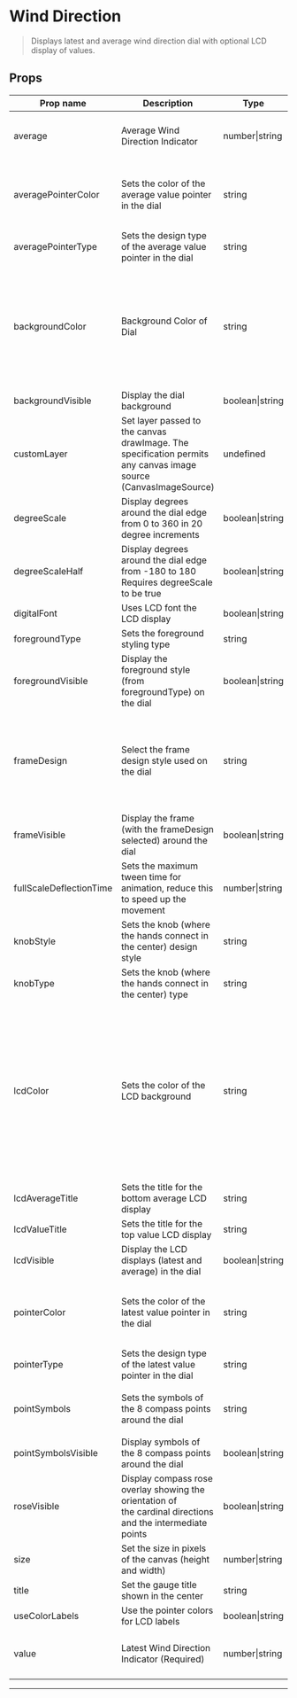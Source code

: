 # Wind Direction

> Displays latest and average wind direction dial with optional LCD display of values.

## Props

| Prop name               | Description                                                                                                        | Type            | Values                                                                                                                                                                                                                                                                      | Default               |
| ----------------------- | ------------------------------------------------------------------------------------------------------------------ | --------------- | --------------------------------------------------------------------------------------------------------------------------------------------------------------------------------------------------------------------------------------------------------------------------- | --------------------- |
| average                 | Average Wind Direction Indicator                                                                                   | number\|string  | `1-360 are used for directions`, `0 is used as a special case to indicate 'calm'`                                                                                                                                                                                           | undefined             |
| averagePointerColor     | Sets the color of the average value pointer in the dial                                                            | string          | `RED`, `GREEN`, `BLUE`, `ORANGE`, `YELLOW`, `CYAN`, `MAGENTA`, `WHITE`, `GRAY`, `BLACK`, `RAITH`, `GREEN_LCD`, `JUG_GREEN`                                                                                                                                                  | "BLUE"                |
| averagePointerType      | Sets the design type of the average value pointer in the dial                                                      | string          | `TYPE1 through TYPE16`                                                                                                                                                                                                                                                      | "TYPE8"               |
| backgroundColor         | Background Color of Dial                                                                                           | string          | `DARK_GRAY`, `SATIN_GRAY`, `LIGHT_GRAY`, `WHITE`, `BLACK`, `BEIGE`, `BROWN`, `RED`, `GREEN`, `BLUE`, `TURNED`, `ANTHRACITE`, `MUD`, `PUNCHED_SHEET`, `CARBON`, `STAINLESS`, `BRUSHED_METAL`, `BRUSHED_STAINLESS`                                                            | "DARK_GRAY"           |
| backgroundVisible       | Display the dial background                                                                                        | boolean\|string | -                                                                                                                                                                                                                                                                           | true                  |
| customLayer             | Set layer passed to the canvas drawImage. The specification permits<br>any canvas image source (CanvasImageSource) | undefined       | -                                                                                                                                                                                                                                                                           | undefined             |
| degreeScale             | Display degrees around the dial edge from 0 to 360 in 20 degree increments                                         | boolean\|string | -                                                                                                                                                                                                                                                                           | true                  |
| degreeScaleHalf         | Display degrees around the dial edge from -180 to 180<br>Requires degreeScale to be true                           | boolean\|string | -                                                                                                                                                                                                                                                                           | false                 |
| digitalFont             | Uses LCD font the LCD display                                                                                      | boolean\|string | -                                                                                                                                                                                                                                                                           | false                 |
| foregroundType          | Sets the foreground styling type                                                                                   | string          | `TYPE1 through TYPE5`                                                                                                                                                                                                                                                       | "TYPE1"               |
| foregroundVisible       | Display the foreground style (from foregroundType) on the dial                                                     | boolean\|string | -                                                                                                                                                                                                                                                                           | true                  |
| frameDesign             | Select the frame design style used on the dial                                                                     | string          | `BLACK_METAL`, `METAL`, `SHINY_METAL`, `BRASS`, `STEEL`, `CHROME`, `GOLD`, `ANTHRACITE`, `TILTED_GRAY`, `TILTED_BLACK`, `GLOSSY_METAL`                                                                                                                                      | "METAL"               |
| frameVisible            | Display the frame (with the frameDesign selected) around the dial                                                  | boolean\|string | -                                                                                                                                                                                                                                                                           | true                  |
| fullScaleDeflectionTime | Sets the maximum tween time for animation, reduce this to speed up the movement                                    | number\|string  | -                                                                                                                                                                                                                                                                           | 2.5                   |
| knobStyle               | Sets the knob (where the hands connect in the center) design style                                                 | string          | `BLACK`, `BRASS`, `SILVER`                                                                                                                                                                                                                                                  | "SILVER"              |
| knobType                | Sets the knob (where the hands connect in the center) type                                                         | string          | `STANDARD_KNOB`, `METAL_KNOB`                                                                                                                                                                                                                                               | "STANDARD_KNOB"       |
| lcdColor                | Sets the color of the LCD background                                                                               | string          | `BEIGE`, `BLUE`, `ORANGE`, `RED`, `YELLOW`, `WHITE`, `GRAY`, `BLACK`, `GREEN`, `BLUE2`, `BLUE_BLACK`, `BLUE_DARKBLUE`, `BLUE_GRAY`, `STANDARD`, `STANDARD_GREEN`, `BLUE_BLUE`, `RED_DARKRED`, `DARKBLUE`, `LILA`, `BLACKRED`, `DARKGREEN`, `AMBER`, `LIGHTBLUE`, `SECTIONS` | "STANDARD"            |
| lcdAverageTitle         | Sets the title for the bottom average LCD display                                                                  | string          | `String`                                                                                                                                                                                                                                                                    | "Average"             |
| lcdValueTitle           | Sets the title for the top value LCD display                                                                       | string          | `String`                                                                                                                                                                                                                                                                    | "Latest"              |
| lcdVisible              | Display the LCD displays (latest and average) in the dial                                                          | boolean\|string | `Boolean (defaults to true)`                                                                                                                                                                                                                                                | true                  |
| pointerColor            | Sets the color of the latest value pointer in the dial                                                             | string          | `RED`, `GREEN`, `BLUE`, `ORANGE`, `YELLOW`, `CYAN`, `MAGENTA`, `WHITE`, `GRAY`, `BLACK`, `RAITH`, `GREEN_LCD`, `JUG_GREEN`                                                                                                                                                  | "RED"                 |
| pointerType             | Sets the design type of the latest value pointer in the dial                                                       | string          | `TYPE1 through TYPE16`                                                                                                                                                                                                                                                      | "TYPE1"               |
| pointSymbols            | Sets the symbols of the 8 compass points around the dial                                                           | string          | `Comma seperated string of 8 symbols (default is "N`, `NE`, `E`, `SE`, `S`, `SW`, `W`, `NW")`                                                                                                                                                                               | "N,NE,E,SE,S,SW,W,NW" |
| pointSymbolsVisible     | Display symbols of the 8 compass points around the dial                                                            | boolean\|string | -                                                                                                                                                                                                                                                                           | true                  |
| roseVisible             | Display compass rose overlay showing the orientation of<br>the cardinal directions and the intermediate points     | boolean\|string | -                                                                                                                                                                                                                                                                           | false                 |
| size                    | Set the size in pixels of the canvas (height and width)                                                            | number\|string  | -                                                                                                                                                                                                                                                                           | undefined             |
| title                   | Set the gauge title shown in the center                                                                            | string          | -                                                                                                                                                                                                                                                                           | undefined             |
| useColorLabels          | Use the pointer colors for LCD labels                                                                              | boolean\|string | -                                                                                                                                                                                                                                                                           | false                 |
| value                   | Latest Wind Direction Indicator (Required)                                                                         | number\|string  | `1-360 are used for directions`, `0 is used as a special case to indicate 'calm'`                                                                                                                                                                                           |                       |

---
